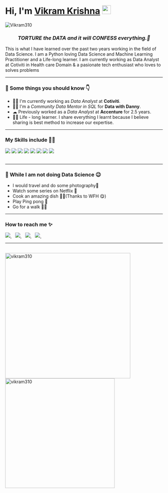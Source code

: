 <h1><strong>Hi, I'm <a href="https://vikramkrishna.com">Vikram Krishna</a></strong> <img src="https://raw.githubusercontent.com/syedareehaquasar/syedareehaquasar/master/gifs/Hi.gif" width="28px"></h1>

<div align="left"> 
    <img src="https://komarev.com/ghpvc/?username=Vikram310" alt="Vikram310"> 
</div>

<h3 align="center"><em>TORTURE the DATA and it will CONFESS everything.💯</em></h3>

<p>This is what I have learned over the past two years working in the field of Data Science. I am a Python loving Data Science and Machine Learning Practitioner and a Life-long learner. I am currently working as Data Analyst at Cotiviti in Health care Domain & a pasionate tech enthusiast who loves to solves problems </p>

<hr>
<h3>🚀 Some things you should know 👇</h3>
<ul>
<li>👨‍💻 I'm currently working as  <em>Data Analyst</em> at <strong>Cotiviti</strong>.</li>
<li>👨‍🔬 I'm a <em>Community Data Mentor in SQL</em> for <strong>Data with Danny</strong>.</li>
<li>☁  Previously worked as a <em>Data Analyst</em> at <strong>Accenture</strong> for 2.5 years.</li>
<li>👨‍🎓 Life - long learner. I share everything I learnt because I believe sharing is best method to increase our expertise.</li>
</ul>
<hr>

<h3>My Skills include 👨‍💻</h3>
<div>
    <img src="https://img.shields.io/badge/python-%2314354C.svg?style=for-the-badge&logo=python&logoColor=white">
    <img src="https://img.shields.io/badge/postgres-%23316192.svg?style=for-the-badge&logo=postgresql&logoColor=white">
    <img src="https://img.shields.io/badge/scikit--learn-%23F7931E.svg?style=for-the-badge&logo=scikit-learn&logoColor=white">
    <img src="https://img.shields.io/badge/pandas-%23150458.svg?style=for-the-badge&logo=pandas&logoColor=white">
    <img src="https://img.shields.io/badge/numpy-%23013243.svg?style=for-the-badge&logo=numpy&logoColor=white">
    <img src="https://img.shields.io/badge/TensorFlow-%23FF6F00.svg?style=for-the-badge&logo=TensorFlow&logoColor=white">
    <img src="https://img.shields.io/badge/PyTorch-%23EE4C2C.svg?style=for-the-badge&logo=PyTorch&logoColor=white">
    <img src="https://img.shields.io/badge/git-%23F05033.svg?style=for-the-badge&logo=git&logoColor=white">
</div>
<br>
<hr>

<h3>🦄 While I am not doing Data Science 😉</h3>
<ul>
    <li>I would travel and do some photography📸</li>
    <li>Watch some series on Netflix 🍿</li>
    <li>Cook an amazing dish 👨‍🍳(Thanks to WFH 😋)</li>
    <li>Play Ping pong 🏓</li>
    <li> Go for a walk 🚶‍♂️</li>
</ul>
<hr>
<h3>How to reach me ✨</h3>
<div>
    <a href="https://www.linkedin.com/in/vikram--krishna/">
        <img src="https://img.shields.io/badge/LinkedIn-0077B5?style=for-the-badge&logo=linkedin&logoColor=white">
    </a>&nbsp;&nbsp;
    <a href="https://twitter.com/vikram__krishna">
        <img src="https://img.shields.io/badge/Twitter-1DA1F2?style=for-the-badge&logo=twitter&logoColor=white">
    </a>&nbsp;&nbsp;
    <a href="https://discordapp.com/users/Vikram#5784/">
        <img src="https://img.shields.io/badge/Discord-5865F2?style=for-the-badge&logo=discord&logoColor=white">
    </a>&nbsp;&nbsp;
    <a href="mailto: vikramkrishna725@gmail.com">
        <img src="https://img.shields.io/badge/Gmail-D14836?style=for-the-badge&logo=gmail&logoColor=white">
    </a>&nbsp;&nbsp;
</div>
<hr>
<br>
<div >
    <img align="left" src="https://github-readme-stats.vercel.app/api?username=vikram310&count_private=true&show_icons=true&theme=radical"  width="400px" alt="vikram310">
    &nbsp;&nbsp;
    &nbsp;&nbsp;
    <img align="center" src="https://github-readme-stats.vercel.app/api/top-langs/?username=vikram310&layout=compact&theme=radical"  width="350px" alt="vikram310">
</div>
